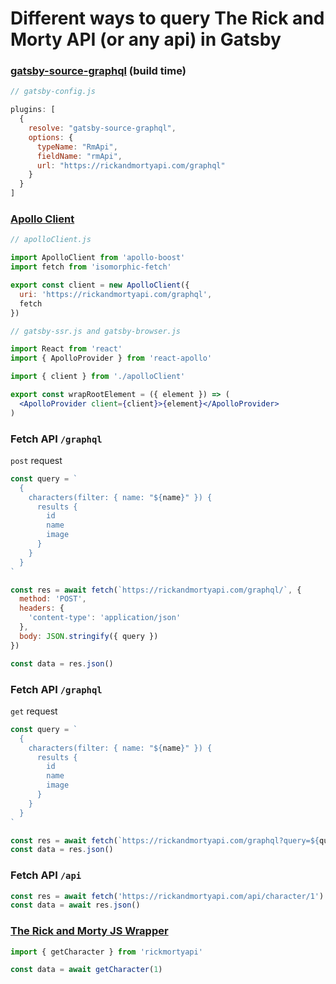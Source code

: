 # Different ways to query The Rick and Morty API (or any api) in Gatsby

### [gatsby-source-graphql](https://www.gatsbyjs.org/packages/gatsby-source-graphql/) (build time)

```js
// gatsby-config.js

plugins: [
  {
    resolve: "gatsby-source-graphql",
    options: {
      typeName: "RmApi",
      fieldName: "rmApi",
      url: "https://rickandmortyapi.com/graphql"
    }
  }
]
```

### [Apollo Client](https://github.com/apollographql/apollo-client)

```js
// apolloClient.js

import ApolloClient from 'apollo-boost'
import fetch from 'isomorphic-fetch'

export const client = new ApolloClient({
  uri: 'https://rickandmortyapi.com/graphql',
  fetch
})
```

```jsx
// gatsby-ssr.js and gatsby-browser.js

import React from 'react'
import { ApolloProvider } from 'react-apollo'

import { client } from './apolloClient'

export const wrapRootElement = ({ element }) => (
  <ApolloProvider client={client}>{element}</ApolloProvider>
)
```

### Fetch API `/graphql`
`post` request

```js
const query = `
  {
    characters(filter: { name: "${name}" }) {
      results {
        id
        name
        image
      }
    }
  }
`

const res = await fetch(`https://rickandmortyapi.com/graphql/`, {
  method: 'POST',
  headers: {
    'content-type': 'application/json'
  },
  body: JSON.stringify({ query })
})

const data = res.json()
```

### Fetch API `/graphql`
`get` request

```js
const query = `
  {
    characters(filter: { name: "${name}" }) {
      results {
        id
        name
        image
      }
    }
  }
`

const res = await fetch(`https://rickandmortyapi.com/graphql?query=${query}`)
const data = res.json()

```
### Fetch API `/api`

```js
const res = await fetch('https://rickandmortyapi.com/api/character/1')
const data = await res.json()
```

### [The Rick and Morty JS Wrapper](https://github.com/afuh/rick-and-morty-api-node)

```js
import { getCharacter } from 'rickmortyapi'

const data = await getCharacter(1)
```
